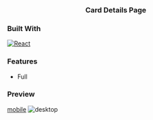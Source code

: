 
<!-- PROJECT LOGO -->
<br />
<div align="center">
  <h3 align="center">Card Details Page</h3>
</div>

### Built With
[![React][React.js]][React-url]

### Features 
  * Full 

### Preview

[mobile](https://github.com/shaxuuu/Card-Details-Frontend/assets/48029949/bc7dfbac-109d-4ef7-8b21-688d92439e84)
![desktop](https://github.com/shaxuuu/Card-Details-Frontend/assets/48029949/c0ecdcce-adbc-4c0a-a1a9-b933201be689)




[React.js]: https://img.shields.io/badge/React-20232A?style=for-the-badge&logo=react&logoColor=61DAFB
[React-url]: https://reactjs.org/
